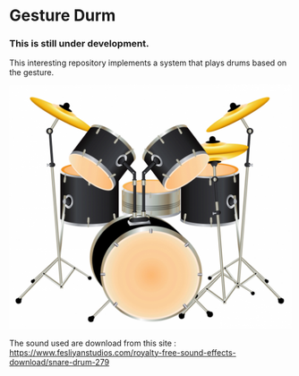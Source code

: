 # Gesture Durm

### This is still under development.

This interesting repository implements a system that plays drums based on the gesture. 

![alt text](https://github.com/timsinashok/gesture_drum/blob/main/drum-set.jpg)

The sound used are download from this site : https://www.fesliyanstudios.com/royalty-free-sound-effects-download/snare-drum-279

